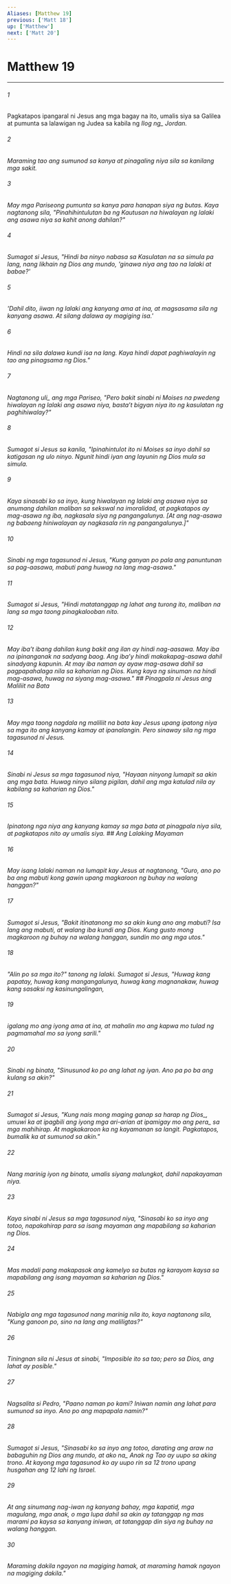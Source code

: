 ```yaml
---
Aliases: [Matthew 19]
previous: ['Matt 18']
up: ['Matthew']
next: ['Matt 20']
---
```

# Matthew 19

***






















###### 1 










Pagkatapos ipangaral ni Jesus ang mga bagay na ito, umalis siya sa Galilea at pumunta sa lalawigan ng Judea sa kabila ng <i class="trans-change">Ilog ng_ Jordan. 





















###### 2 










Maraming tao ang sumunod sa kanya at pinagaling niya sila sa kanilang mga sakit. 





















###### 3 










May mga Pariseong pumunta sa kanya para hanapan siya ng butas. Kaya nagtanong sila, "Pinahihintulutan ba ng Kautusan na hiwalayan ng lalaki ang asawa niya sa kahit anong dahilan?" 





















###### 4 










Sumagot si Jesus, "Hindi ba ninyo nabasa sa Kasulatan na sa simula pa lang, nang likhain ng Dios ang mundo, 'ginawa niya ang tao na lalaki at babae?' 





















###### 5 










'Dahil dito, iiwan ng lalaki ang kanyang ama at ina, at magsasama sila ng kanyang asawa. At silang dalawa ay magiging isa.' 





















###### 6 










Hindi na sila dalawa kundi isa na lang. Kaya hindi dapat paghiwalayin ng tao ang pinagsama ng Dios." 





















###### 7 










Nagtanong <i class="trans-change">uli_ ang mga Pariseo, "Pero bakit sinabi ni Moises na pwedeng hiwalayan ng lalaki ang asawa niya, bastaʼt bigyan niya ito ng kasulatan ng paghihiwalay?" 





















###### 8 










Sumagot si Jesus sa kanila, "Ipinahintulot ito ni Moises sa inyo dahil sa katigasan ng ulo ninyo. Ngunit hindi iyan ang layunin ng Dios mula sa simula. 





















###### 9 










Kaya sinasabi ko sa inyo, kung hiwalayan ng lalaki ang asawa niya sa anumang dahilan maliban sa sekswal na imoralidad, at pagkatapos ay mag-asawa ng iba, nagkasala siya ng pangangalunya. [At ang nag-asawa ng babaeng hiniwalayan ay nagkasala rin ng pangangalunya.]" 





















###### 10 










Sinabi ng mga tagasunod ni Jesus, "Kung ganyan po pala ang panuntunan sa pag-aasawa, mabuti pang huwag na lang mag-asawa." 





















###### 11 










Sumagot si Jesus, "Hindi matatanggap ng lahat ang turong ito, maliban na lang sa mga taong pinagkalooban nito. 





















###### 12 










May ibaʼt ibang dahilan kung bakit ang ilan ay hindi nag-aasawa. May iba na ipinanganak na sadyang baog. Ang ibaʼy hindi makakapag-asawa dahil sinadyang kapunin. At may iba naman ay ayaw mag-asawa dahil sa pagpapahalaga nila sa kaharian ng Dios. Kung kaya ng sinuman na hindi mag-asawa, huwag na siyang mag-asawa." ## Pinagpala ni Jesus ang Maliliit na Bata 





















###### 13 










May mga taong nagdala ng maliliit na bata kay Jesus upang ipatong niya sa mga ito ang kanyang kamay at ipanalangin. Pero sinaway sila ng mga tagasunod ni Jesus. 





















###### 14 










Sinabi ni Jesus sa mga tagasunod niya, "Hayaan ninyong lumapit sa akin ang mga bata. Huwag ninyo silang pigilan, dahil ang mga katulad nila ay kabilang sa kaharian ng Dios." 





















###### 15 










Ipinatong nga niya ang kanyang kamay sa mga bata at pinagpala niya sila, at pagkatapos nito ay umalis siya. ## Ang Lalaking Mayaman 





















###### 16 










May isang lalaki naman na lumapit kay Jesus at nagtanong, "Guro, ano po ba ang mabuti kong gawin upang magkaroon ng buhay na walang hanggan?" 





















###### 17 










Sumagot si Jesus, "Bakit itinatanong mo sa akin kung ano ang mabuti? Isa lang ang mabuti, at walang iba kundi ang Dios. Kung gusto mong magkaroon ng buhay na walang hanggan, sundin mo ang mga utos." 





















###### 18 










"Alin po sa mga ito?" tanong ng lalaki. Sumagot si Jesus, "Huwag kang papatay, huwag kang mangangalunya, huwag kang magnanakaw, huwag kang sasaksi ng kasinungalingan, 





















###### 19 










igalang mo ang iyong ama at ina, at mahalin mo ang kapwa mo tulad ng pagmamahal mo sa iyong sarili." 





















###### 20 










Sinabi ng binata, "Sinusunod ko po ang lahat ng iyan. Ano pa po ba ang kulang sa akin?" 





















###### 21 










Sumagot si Jesus, "Kung nais mong maging ganap <i class="trans-change">sa harap ng Dios_, umuwi ka at ipagbili ang iyong mga ari-arian at ipamigay mo <i class="trans-change">ang pera_ sa mga mahihirap. At magkakaroon ka ng kayamanan sa langit. Pagkatapos, bumalik ka at sumunod sa akin." 





















###### 22 










Nang marinig iyon ng binata, umalis siyang malungkot, dahil napakayaman niya. 





















###### 23 










Kaya sinabi ni Jesus sa mga tagasunod niya, "Sinasabi ko sa inyo ang totoo, napakahirap para sa isang mayaman ang mapabilang sa kaharian ng Dios. 





















###### 24 










Mas madali pang makapasok ang kamelyo sa butas ng karayom kaysa sa mapabilang ang isang mayaman sa kaharian ng Dios." 





















###### 25 










Nabigla ang mga tagasunod nang marinig nila ito, kaya nagtanong sila, "Kung ganoon po, sino na lang ang maliligtas?" 





















###### 26 










Tiningnan sila ni Jesus at sinabi, "Imposible ito sa tao; pero sa Dios, ang lahat ay posible." 





















###### 27 










Nagsalita si Pedro, "Paano naman po kami? Iniwan namin ang lahat para sumunod sa inyo. Ano po ang mapapala namin?" 





















###### 28 










Sumagot si Jesus, "Sinasabi ko sa inyo ang totoo, darating ang araw na babaguhin ng Dios ang mundo, at <i class="trans-change">ako na_ Anak ng Tao ay uupo sa aking trono. At kayong mga tagasunod ko ay uupo rin sa 12 trono upang husgahan ang 12 lahi ng Israel. 





















###### 29 










At ang sinumang nag-iwan ng kanyang bahay, mga kapatid, mga magulang, mga anak, o mga lupa dahil sa akin ay tatanggap ng mas marami pa kaysa sa kanyang iniwan, at tatanggap din siya ng buhay na walang hanggan. 





















###### 30 










Maraming dakila ngayon na magiging hamak, at maraming hamak ngayon na magiging dakila."
